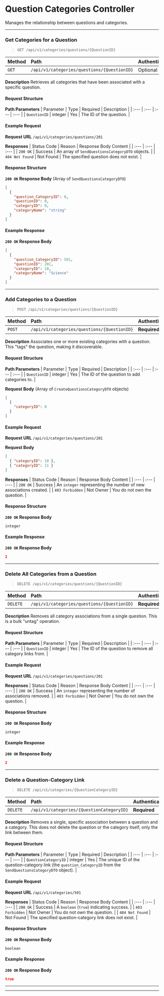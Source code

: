 
# Question Categories Controller
<a id="question-categories-controller"></a>

Manages the relationship between questions and categories.

---
### Get Categories for a Question
<a id="get-categories-for-a-question"></a>

> `GET /api/v1/categories/questions/{QuestionID}`

| Method | Path | Authentication |
| :--- | :--- | :--- |
| `GET` | `/api/v1/categories/questions/{QuestionID}` | Optional |

**Description**
Retrieves all categories that have been associated with a specific question.

#### Request Structure
**Path Parameters**
| Parameter | Type | Required | Description |
| :--- | :--- | :--- | :--- |
| `QuestionID` | integer | Yes | The ID of the question. |

#### Example Request
**Request URL**
`/api/v1/categories/questions/201`

**Responses**
| Status Code | Reason | Response Body Content |
| :--- | :--- | :--- |
| `200 OK` | Success | An array of `SendQuestionsCategoryDTO` objects. |
| `404 Not Found` | Not Found | The specified question does not exist. |

#### Response Structure
**`200 OK` Response Body** (Array of `SendQuestionsCategoryDTO`)
```json
[
  {
    "question_CategoryID": 0,
    "questionID": 0,
    "categoryID": 0,
    "categoryName": "string"
  }
]
```

#### Example Response
**`200 OK` Response Body**
```json
[
  {
    "question_CategoryID": 501,
    "questionID": 201,
    "categoryID": 10,
    "categoryName": "Science"
  }
]
```
---
### Add Categories to a Question
<a id="add-categories-to-a-question"></a>

> `POST /api/v1/categories/questions/{QuestionID}`

| Method | Path | Authentication |
| :--- | :--- | :--- |
| `POST` | `/api/v1/categories/questions/{QuestionID}` | **Required** |

**Description**
Associates one or more existing categories with a question. This "tags" the question, making it discoverable.

#### Request Structure
**Path Parameters**
| Parameter | Type | Required | Description |
| :--- | :--- | :--- | :--- |
| `QuestionID` | integer | Yes | The ID of the question to add categories to. |

**Request Body** (Array of `CreateQuestionsCategoryDTO` objects)
```json
[
  {
    "categoryID": 0
  }
]
```

#### Example Request
**Request URL**
`/api/v1/categories/questions/201`

**Request Body**
```json
[
  { "categoryID": 10 },
  { "categoryID": 11 }
]
```

**Responses**
| Status Code | Reason | Response Body Content |
| :--- | :--- | :--- |
| `200 OK` | Success | An `integer` representing the number of new associations created. |
| `403 Forbidden` | Not Owner | You do not own the question. |

#### Response Structure
**`200 OK` Response Body**
```
integer
```

#### Example Response
**`200 OK` Response Body**
```json
2
```
---
### Delete All Categories from a Question
<a id="delete-all-categories-from-a-question"></a>

> `DELETE /api/v1/categories/questions/{QuestionID}`

| Method | Path | Authentication |
| :--- | :--- | :--- |
| `DELETE` | `/api/v1/categories/questions/{QuestionID}` | **Required** |

**Description**
Removes all category associations from a single question. This is a bulk "untag" operation.

#### Request Structure
**Path Parameters**
| Parameter | Type | Required | Description |
| :--- | :--- | :--- | :--- |
| `QuestionID` | integer | Yes | The ID of the question to remove all category links from. |

#### Example Request
**Request URL**
`/api/v1/categories/questions/201`

**Responses**
| Status Code | Reason | Response Body Content |
| :--- | :--- | :--- |
| `200 OK` | Success | An `integer` representing the number of associations removed. |
| `403 Forbidden` | Not Owner | You do not own the question. |

#### Response Structure
**`200 OK` Response Body**
```
integer
```

#### Example Response
**`200 OK` Response Body**
```json
2
```
---
### Delete a Question-Category Link
<a id="delete-a-question-category-link"></a>

> `DELETE /api/v1/categories/{QuestionCategoryID}`

| Method | Path | Authentication |
| :--- | :--- | :--- |
| `DELETE` | `/api/v1/categories/{QuestionCategoryID}` | **Required** |

**Description**
Removes a single, specific association between a question and a category. This does not delete the question or the category itself, only the link between them.

#### Request Structure
**Path Parameters**
| Parameter | Type | Required | Description |
| :--- | :--- | :--- | :--- |
| `QuestionCategoryID` | integer | Yes | The unique ID of the question-category link (the `question_CategoryID` from the `SendQuestionsCategoryDTO` object). |

#### Example Request
**Request URL**
`/api/v1/categories/501`

**Responses**
| Status Code | Reason | Response Body Content |
| :--- | :--- | :--- |
| `200 OK` | Success | A `boolean` (`true`) indicating success. |
| `403 Forbidden` | Not Owner | You do not own the question. |
| `404 Not Found` | Not Found | The specified question-category link does not exist. |

#### Response Structure
**`200 OK` Response Body**
```
boolean
```

#### Example Response
**`200 OK` Response Body**
```json
true
```
---
---
